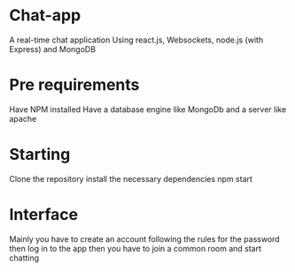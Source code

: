 # Chat-app
A real-time chat application Using
react.js, Websockets, node.js (with Express) and MongoDB

# Pre requirements
Have NPM installed
Have a database engine like MongoDb and a server like apache

# Starting
Clone the repository
install the necessary dependencies
npm start

# Interface
Mainly you have to create an account following the rules for the password
then log in to the app
then you have to join a common room and start chatting
